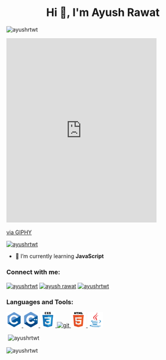 <h1 align="center">Hi 👋, I'm Ayush Rawat</h1>
<p align="left"> <img src="https://komarev.com/ghpvc/?username=ayushrtwt&label=Profile%20views&color=0e75b6&style=flat" alt="ayushrtwt" /> </p>
<iframe src="https://giphy.com/embed/3o7aCTKjSr80eDhM4w" width="392" height="480" frameBorder="0" class="giphy-embed" allowFullScreen></iframe><p><a href="https://giphy.com/gifs/art-reaction-3o7aCTKjSr80eDhM4w">via GIPHY</a></p>

<p align="left"> <a href="https://twitter.com/ayushrtwt" target="blank"><img src="https://img.shields.io/twitter/follow/ayushrtwt?logo=twitter&style=for-the-badge" alt="ayushrtwt" /></a> </p>

- 🌱 I’m currently learning **JavaScript**

<h3 align="left">Connect with me:</h3>
<p align="left">
<a href="https://twitter.com/ayushrtwt" target="blank"><img align="center" src="https://raw.githubusercontent.com/rahuldkjain/github-profile-readme-generator/master/src/images/icons/Social/twitter.svg" alt="ayushrtwt" height="30" width="40" /></a>
<a href="https://linkedin.com/in/ayush rawat" target="blank"><img align="center" src="https://raw.githubusercontent.com/rahuldkjain/github-profile-readme-generator/master/src/images/icons/Social/linked-in-alt.svg" alt="ayush rawat" height="30" width="40" /></a>
<a href="https://instagram.com/ayushrtwt" target="blank"><img align="center" src="https://raw.githubusercontent.com/rahuldkjain/github-profile-readme-generator/master/src/images/icons/Social/instagram.svg" alt="ayushrtwt" height="30" width="40" /></a>
</p>

<h3 align="left">Languages and Tools:</h3>
<p align="left"> <a href="https://www.cprogramming.com/" target="_blank" rel="noreferrer"> <img src="https://raw.githubusercontent.com/devicons/devicon/master/icons/c/c-original.svg" alt="c" width="40" height="40"/> </a> <a href="https://www.w3schools.com/cpp/" target="_blank" rel="noreferrer"> <img src="https://raw.githubusercontent.com/devicons/devicon/master/icons/cplusplus/cplusplus-original.svg" alt="cplusplus" width="40" height="40"/> </a> <a href="https://www.w3schools.com/css/" target="_blank" rel="noreferrer"> <img src="https://raw.githubusercontent.com/devicons/devicon/master/icons/css3/css3-original-wordmark.svg" alt="css3" width="40" height="40"/> </a> <a href="https://git-scm.com/" target="_blank" rel="noreferrer"> <img src="https://www.vectorlogo.zone/logos/git-scm/git-scm-icon.svg" alt="git" width="40" height="40"/> </a> <a href="https://www.w3.org/html/" target="_blank" rel="noreferrer"> <img src="https://raw.githubusercontent.com/devicons/devicon/master/icons/html5/html5-original-wordmark.svg" alt="html5" width="40" height="40"/> </a> <a href="https://www.java.com" target="_blank" rel="noreferrer"> <img src="https://raw.githubusercontent.com/devicons/devicon/master/icons/java/java-original.svg" alt="java" width="40" height="40"/> </a> </p>

<p>&nbsp;<img align="center" src="https://github-readme-stats.vercel.app/api?username=ayushrtwt&show_icons=true&locale=en" alt="ayushrtwt" /></p>

<p><img align="center" src="https://github-readme-streak-stats.herokuapp.com/?user=ayushrtwt&" alt="ayushrtwt" /></p>
